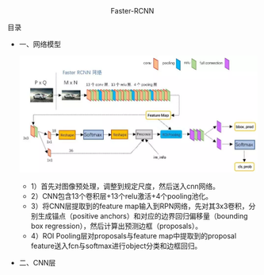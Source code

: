 <div align=center>Faster-RCNN</div>



目录



- 一、网络模型

  ![img](https://raw.githubusercontent.com/hy515096690/paper-notes/main/img/202211171050955.png?token=AIQ5HXILNMH3V23EUK56BYTDOWQ3M)

  - 1）首先对图像预处理，调整到规定尺度，然后送入cnn网络。
  - 2）CNN包含13个卷积层+13个relu激活+4个pooling池化。
  - 3）将CNN层提取到的feature map输入到RPN网络，先对其3x3卷积，分别生成锚点（positive anchors）和对应的边界回归偏移量（bounding box regression），然后计算出预测边框（proposals）。
  - 4）ROI Pooling层对proposals与feature map中提取到的proposal feature送入fcn与softmax进行object分类和边框回归。

- 二、CNN层

  